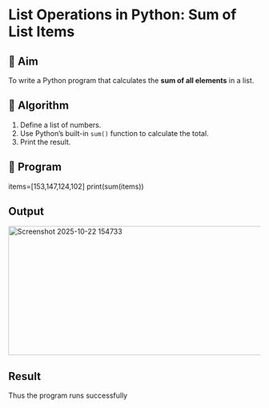 # List Operations in Python: Sum of List Items

## 🎯 Aim
To write a Python program that calculates the **sum of all elements** in a list.

## 🧠 Algorithm
1. Define a list of numbers.
2. Use Python’s built-in `sum()` function to calculate the total.
3. Print the result.

## 🧾 Program

items=[153,147,124,102]
print(sum(items))

## Output
<img width="658" height="258" alt="Screenshot 2025-10-22 154733" src="https://github.com/user-attachments/assets/1dc4359e-95ba-4119-b5bc-201465132967" />


## Result
Thus the program runs successfully
